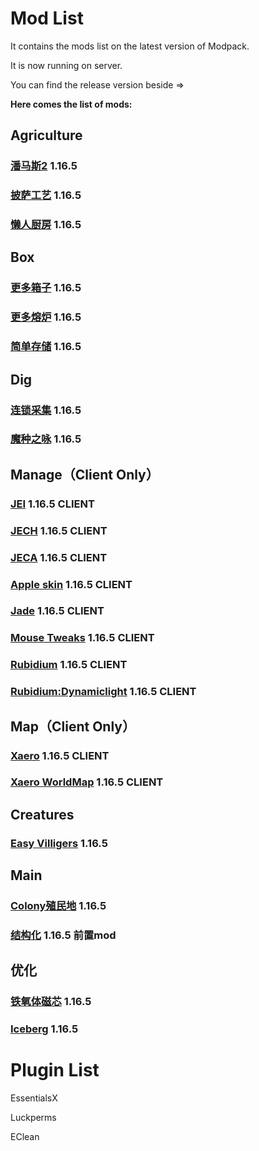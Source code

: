 # Mod List
It contains the mods list on the latest version of Modpack. 

It is now running on server.

You can find the release version beside =>

**Here comes the list of mods:**
## Agriculture
### [潘马斯2](https://www.mcmod.cn/class/2372.html) 1.16.5

### [披萨工艺](https://www.mcmod.cn/class/1839.html) 1.16.5

### [懒人厨房](https://www.mcmod.cn/class/468.html) 1.16.5

## Box
### [更多箱子](https://www.mcmod.cn/class/20.html) 1.16.5

### [更多熔炉](https://www.mcmod.cn/class/957.html) 1.16.5

### [简单存储](https://www.mcmod.cn/class/1714.html) 1.16.5

## Dig
### [连锁采集](https://www.mcmod.cn/class/5616.html) 1.16.5

### [魔种之咏](https://www.mcmod.cn/class/1006.html) 1.16.5 

## Manage（Client Only）
### [JEI](https://www.mcmod.cn/class/459.html) 1.16.5 CLIENT

### [JECH](https://www.mcmod.cn/class/840.html) 1.16.5 CLIENT

### [JECA](https://www.mcmod.cn/class/3643.html) 1.16.5 CLIENT

### [Apple skin](https://www.mcmod.cn/class/744.html) 1.16.5 CLIENT

### [Jade](https://www.mcmod.cn/class/3482.html) 1.16.5 CLIENT

### [Mouse Tweaks](https://www.mcmod.cn/class/1162.html) 1.16.5 CLIENT

### [Rubidium](https://www.mcmod.cn/class/5608.html) 1.16.5 CLIENT

### [Rubidium:Dynamiclight](https://www.mcmod.cn/class/5608.html) 1.16.5 CLIENT

## Map（Client Only）
### [Xaero](https://www.mcmod.cn/class/1483.html) 1.16.5 CLIENT

### [Xaero WorldMap](https://www.mcmod.cn/class/1675.html) 1.16.5 CLIENT

## Creatures
### [Easy Villigers](https://www.mcmod.cn/class/3884.html) 1.16.5

## Main
### [Colony殖民地](https://www.mcmod.cn/class/682.html) 1.16.5

### [结构化]() 1.16.5 前置mod

## 优化
### [铁氧体磁芯](https://www.mcmod.cn/class/3888.html) 1.16.5

### [Iceberg](https://www.mcmod.cn/class/5074.html) 1.16.5

# Plugin List
EssentialsX

Luckperms

EClean